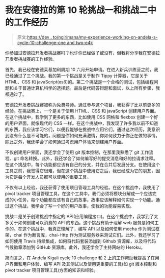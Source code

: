# 我在安德拉的第 10 轮挑战一和挑战二中的工作经历

> 原文:[https://dev . to/ngirimana/my-experience-working-on-andela-s-cycle-10-challenge-one and two-e4k](https://dev.to/ngirimana/my-experience-working-on-andela-s-cycle-10-challenge-one-and-two-e4k)

你参加过安德拉开发者挑战赛吗？也许你已经做了或没有，但我将分享我在安德拉开发者挑战赛的工作经验。

首先，我已经在安德莱基加利周期 10 六月开始申请。在进入新兵训练营之前，我已经通过了三个挑战。我的第一个挑战是关于制作 Tippy 计算器，它是关于 HTML、CSS 和 javaScript(es6)的。第二个挑战是一个合格的测试，包括编程问题和关于普通计算机科学的选择题。最后是代码答辩题和面试，以上所有步骤，我都通过了。

安德拉开发者挑战赛被称为免费导师。通过参与这个项目，我获得了比以前更多的经验。在挑战赛上，一个是关于使用 HTML、CSS 和 javaScript 创建用户界面。在这个挑战中，我学到了更多的东西，比如使用 CSS 网格和 flexbox 创建一个好的用户界面，就像现代的 CSS 一样。在这个挑战中，我发现了许多我以前不知道的东西，我应该学习它们，以便我能够在挑战中应用它们。通过这次经历，我意识到没有什么是不可能的，问题是你如何充满激情，你如何致力于你正在做的事情。除此之外，我还学会了如何通过考虑用户体验来创建用户界面。

不仅创建用户界面，我还学会了使用 git 版本控制，在那里我熟悉了 git 工作流程、git 命名转换。此外，我还学会了如何编写好的提交消息和好的拉请求注释。在这个挑战中，每个功能都应该有自己的分支，并在合并后发展分支。在使用这个工具之前，我觉得它很难，但在这个挑战中使用它之后，我已经成为它的朋友，因为它是每个开发人员都可以使用的重要工具。

不仅有以上经验，我还获得了使用项目管理工具的经验。在这个挑战中，我使用了 pivot tracker 项目管理工具，在这个工具中，我们必须将模块分解成一个应该完成的小任务，每个功能都应该有自己的故事，故事应该解释如何实现一个功能。通过这个挑战，我学会了写一个好的用户故事，使我的功能容易实现。

挑战二是关于创建挑战中指定的 API(应用编程接口)。在这个挑战中，我学到了太多关于如何创建可以消费的 API 的东西。这个挑战有助于理解 web 服务是如何工作的。在这个挑战中，我真正理解了，编写 API 以及如何使用 mocha 作为测试框架，chai 作为断言库，chai-Http 作为测试服务器来测试它们。此外，我还学习了如何使用 Travis 持续集成，如何将代码套装添加到 Github 资源库，以及将代码气候徽章添加到 GitHub 资源库。此外，我还学会了主持网站的 Heroku。

简而言之，在 Andela Kigali cycle 10 challenge 和 2 上的工作帮助我提高了在用户界面和用户体验、编写 API 及其测试以及使用更重要的工具(如 git 版本控制和 pivot tracker 项目管理工具)方面的知识和经验。